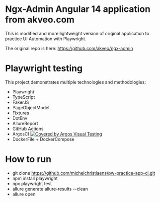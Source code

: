 # Ngx-Admin Angular 14 application from akveo.com

This is modified and more lightweight version of original application to practice UI Automation with Playwright.

The original repo is here: https://github.com/akveo/ngx-admin

# Playwright testing

This project demonstrates multiple technologies and methodologies:

- Playwright
- TypeScript
- FakerJS
- PageObjectModel
- Fixtures
- DotEnv
- AllureReport
- GitHub Actions
- ArgosCI [![Covered by Argos Visual Testing](https://argos-ci.com/badge.svg)](https://app.argos-ci.com/michelchristiaens/pw-practice-app-ci/reference)
- DockerFile + DockerCompose

# How to run

- git clone https://github.com/michelchristiaens/pw-practice-app-ci.git
- npm install playwright
- npx playwright test
- allure generate allure-results --clean
- allure open
